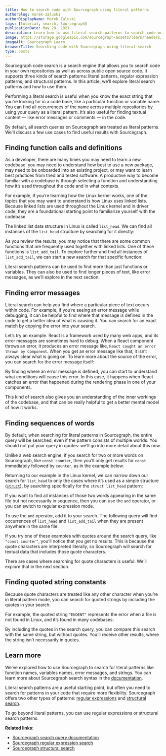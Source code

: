 ```yaml
---
title: How to search code with Sourcegraph using literal patterns
authorSlug: marek-zaluski
authorDisplayName: Marek Zaluski
tags: [tutorial, search, Sourcegraph]
publicationDate: May 28, 2021
description: Learn how to use literal search patterns to search code on Sourcegraph.
image: https://storage.googleapis.com/sourcegraph-assets/learn/headers/sourcegraph-learn-header-3.png
imageAlt: Sourcegraph Learn
browserTitle: Searching code with Sourcegraph using literal search
type: posts
---
```


Sourcegraph code search is a search engine that allows you to search code in your own repositories as well as across public open source code. It supports three kinds of search patterns: literal patterns, regular expression patterns, and structural patterns. In this article, we’ll explore literal search patterns and how to use them.

Performing a literal search is useful when you know the exact string that you’re looking for in a code base, like a particular function or variable name. You can find all occurrences of the name across multiple repositories by using your query as a literal pattern. It’s also useful for finding textual content — like error messages or comments — in the code.

By default, all search queries on Sourcegraph are treated as literal patterns. We’ll discuss a few use cases to find useful results with Sourcegraph.

## Finding function calls and definitions

As a developer, there are many times you may need to learn a new codebase: you may need to understand how best to use a new package, may need to be onboarded into an existing project, or may want to learn best practices from tried and tested software. A productive way to become familiar with a codebase is through selecting a function and understanding how it’s used throughout the code and in what contexts.

For example, if you’re learning how the Linux kernel works, one of the topics that you may want to understand is how Linux uses linked lists. Because linked lists are used throughout the Linux kernel and in driver code, they are a foundational starting point to familiarize yourself with the codebase.

The linked list data structure in Linux is called `list_head`. We can find all instances of the `list_head` structure by searching for it directly:

<SourcegraphSearch query="list_head"/>

As you review the results, you may notice that there are some common functions that are frequently used together with linked lists. One of these functions is `list_add_tail`. To explore further and find all instances of `list_add_tail`, we can start a new search for that specific function:

<SourcegraphSearch query="list_add_tail"/>

Literal search patterns can be used to find more than just functions or variables. They can also be used to find longer pieces of text, like error messages, as we’ll explore in the next section.

## Finding error messages

Literal search can help you find where a particular piece of text occurs within code. For example, if you’re seeing an error message while debugging, it can be helpful to find where that message is defined in the code to get a better idea of what is causing it. You can search for an exact match by copying the error into your search.

Let’s try an example. React is a framework used by many web apps, and its error messages are sometimes hard to debug. When a React component throws an error, it produces an error message like, `React caught an error thrown by Component`. When you get an error message like that, it isn’t always clear what is going on. To learn more about the source of the error, you can search for the error message itself:

<SourcegraphSearch query="React caught an error thrown"/>

By finding where an error message is defined, you can start to understand what conditions will cause this error. In this case, it happens when React catches an error that happened during the rendering phase in one of your components.

This kind of search also gives you an understanding of the inner workings of the codebase, and that can be really helpful to get a better mental model of how it works.

## Finding sequences of words

By default, when searching for literal patterns in Sourcegraph, the entire query will be searched, even if the pattern consists of multiple worlds. You should not put your query in quotes: we’ll go into more detail about this now.

Unlike a web search engine, if you search for two or more words on Sourcegraph, like `const counter`, then you’ll only get results for `const` immediately followed by `counter`, as in the example below.

<SourcegraphSearch query="const counter"/>

Returning to our example in the Linux kernel, we can narrow down our search for `list_head` to only the cases where it’s used as a simple structure ([`struct`][struct]), by searching specifically for the `struct list_head` pattern:

<SourcegraphSearch query="struct list_head"/>

If you want to find all instances of those two words appearing in the same file but not necessarily in sequence, then you can use the `and` operator, or you can switch to regular expression mode.

To use the `and` operator, add it to your search. The following query will find occurrences of `list_head` and `list_add_tail` when they are present anywhere in the same file.

<SourcegraphSearch query="list_head and list_add_tail"/>

If you try one of these examples with quotes around the search query, like `"const counter"`, you’ll notice that you get no results. This is because the quote characters are interpreted literally, so Sourcegraph will search for textual data that includes those quote characters.

There are cases where searching for quote characters is useful. We’ll explore that in the next section.

## Finding quoted string constants

Because quote characters are treated like any other character when you’re in literal pattern mode, you can search for quoted strings by including the quotes in your search.

For example, the quoted string `"ENOENT"` represents the error when a file is not found in Linux, and it’s found in many codebases:

<SourcegraphSearch query='"ENOENT"'/>

By including the quotes in the search query, you can compare this search with the same string, but without quotes. You’ll receive other results, where the string isn’t necessarily in quotes.

<SourcegraphSearch query='ENOENT'/>

## Learn more

We’ve explored how to use Sourcegraph to search for literal patterns like function names, variables names, error messages, and strings. You can learn more about Sourcegraph search syntax in the [documentation].

Literal search patterns are a useful starting point, but often you need to search for patterns in your code that require more flexibility. Sourcegraph offers two other types of patterns: [regular expressions] and [structural search].

To go beyond literal patterns, you can use regular expressions or structural search patterns.

**Related links:**

- [Sourcegraph search query documentation][documentation]
- [Sourcegraph regular expression search][documentation]
- [Sourcegraph structural search][structural search]

[struct]: https://en.wikipedia.org/wiki/Struct_(C_programming_language)
[documentation]: https://docs.sourcegraph.com/code_search/reference/queries
[regular expressions]: https://docs.sourcegraph.com/code_search/reference/queries#regular-expression-search
[structural search]: /how-to-search-with-sourcegraph-using-structural-patterns
